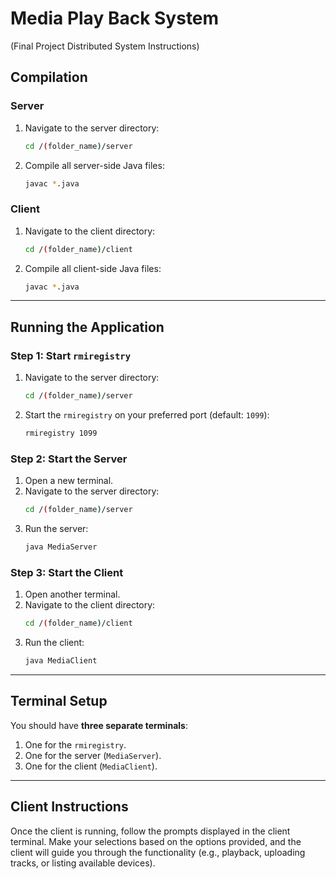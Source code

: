 # Media Play Back System 
(Final Project Distributed System Instructions) 

## Compilation

### Server
1. Navigate to the server directory:
   ```bash
   cd /(folder_name)/server
   ```
2. Compile all server-side Java files:
   ```bash
   javac *.java
   ```

### Client
1. Navigate to the client directory:
   ```bash
   cd /(folder_name)/client
   ```
2. Compile all client-side Java files:
   ```bash
   javac *.java
   ```

---

## Running the Application

### Step 1: Start `rmiregistry`
1. Navigate to the server directory:
   ```bash
   cd /(folder_name)/server
   ```
2. Start the `rmiregistry` on your preferred port (default: `1099`):
   ```bash
   rmiregistry 1099
   ```

### Step 2: Start the Server
1. Open a new terminal.
2. Navigate to the server directory:
   ```bash
   cd /(folder_name)/server
   ```
3. Run the server:
   ```bash
   java MediaServer
   ```

### Step 3: Start the Client
1. Open another terminal.
2. Navigate to the client directory:
   ```bash
   cd /(folder_name)/client
   ```
3. Run the client:
   ```bash
   java MediaClient
   ```

---

## Terminal Setup
You should have **three separate terminals**:
1. One for the `rmiregistry`.
2. One for the server (`MediaServer`).
3. One for the client (`MediaClient`).

---

## Client Instructions
Once the client is running, follow the prompts displayed in the client terminal. Make your selections based on the options provided, and the client will guide you through the functionality (e.g., playback, uploading tracks, or listing available devices).


